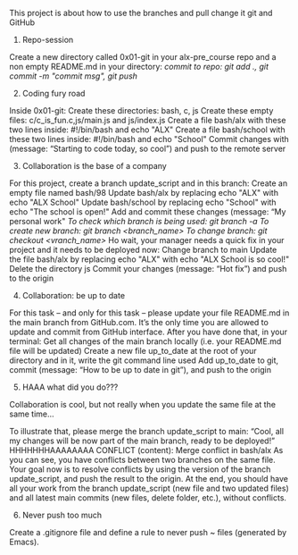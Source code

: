 This project is about how to use the branches and pull change it git and GitHub

1. Repo-session

Create a new directory called 0x01-git in your alx-pre_course repo and a non empty README.md in your directory:
    *commit to repo: git add ., git commit -m "commit msg", git push*

2. Coding fury road

Inside 0x01-git:
Create these directories: bash, c, js
Create these empty files: c/c_is_fun.c,js/main.js and js/index.js
Create a file bash/alx with these two lines inside: #!/bin/bash and echo "ALX"
Create a file bash/school with these two lines inside: #!/bin/bash and echo "School"
Commit changes with (message: “Starting to code today, so cool”) and push to the remote server

3. Collaboration is the base of a company

For this project, create a branch update_script and in this branch:
Create an empty file named bash/98
Update bash/alx by replacing echo "ALX" with echo "ALX School"
Update bash/school by replacing echo "School" with echo "The school is open!"
Add and commit these changes (message: “My personal work"
    *To check which branch is being used: git branch -a*
    *To create new branch: git branch <branch_name>*
    *To change branch: git checkout <vranch_name>*
Ho wait, your manager needs a quick fix in your project and it needs to be deployed now:
Change branch to main
Update the file bash/alx by replacing echo "ALX" with echo "ALX School is so cool!"
Delete the directory js
Commit your changes (message: “Hot fix”) and push to the origin

4. Collaboration: be up to date

For this task – and only for this task – please update your file README.md in the main branch from GitHub.com. It’s the only time you are allowed to update and commit from GitHub interface.
After you have done that, in your terminal:
Get all changes of the main branch locally (i.e. your README.md file will be updated)
Create a new file up_to_date at the root of your directory and in it, write the git command line used
Add up_to_date to git, commit (message: “How to be up to date in git”), and push to the origin

5. HAAA what did you do???

Collaboration is cool, but not really when you update the same file at the same time…

To illustrate that, please merge the branch update_script to main: “Cool, all my changes will be now part of the main branch, ready to be deployed!”
HHHHHHHAAAAAAAA
CONFLICT (content): Merge conflict in bash/alx
As you can see, you have conflicts between two branches on the same file.
Your goal now is to resolve conflicts by using the version of the branch update_script, and push the result to the origin.
At the end, you should have all your work from the branch update_script (new file and two updated files) and all latest main commits (new files, delete folder, etc.), without conflicts.

6. Never push too much

Create a .gitignore file and define a rule to never push ~ files (generated by Emacs). 
